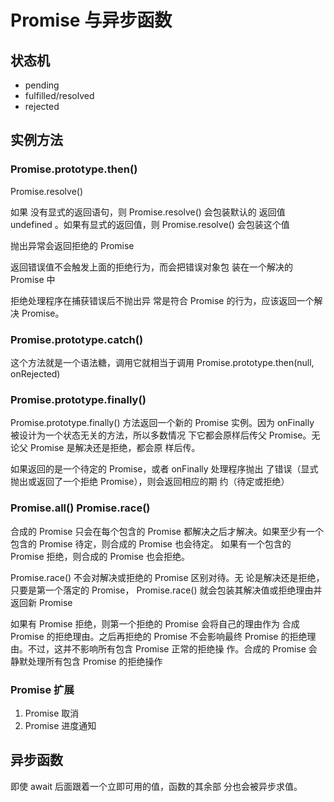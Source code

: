 # Promise 与异步函数

## 状态机

- pending
- fulfilled/resolved
- rejected

## 实例方法

### Promise.prototype.then()

Promise.resolve()

如果 没有显式的返回语句，则 Promise.resolve() 会包装默认的 返回值 undefined 。如果有显式的返回值，则 Promise.resolve() 会包装这个值

抛出异常会返回拒绝的 Promise

返回错误值不会触发上面的拒绝行为，而会把错误对象包 装在一个解决的 Promise 中

拒绝处理程序在捕获错误后不抛出异 常是符合 Promise 的行为，应该返回一个解决 Promise。

### Promise.prototype.catch()

这个方法就是一个语法糖，调用它就相当于调用 Promise.prototype.then(null, onRejected)

### Promise.prototype.finally()

Promise.prototype.finally() 方法返回一个新的 Promise 实例。因为 onFinally 被设计为一个状态无关的方法，所以多数情况 下它都会原样后传父 Promise。无论父 Promise 是解决还是拒绝，都会原 样后传。

如果返回的是一个待定的 Promise，或者 onFinally 处理程序抛出 了错误（显式抛出或返回了一个拒绝 Promise），则会返回相应的期 约（待定或拒绝）

### Promise.all() Promise.race()

合成的 Promise 只会在每个包含的 Promise 都解决之后才解决。如果至少有一个包含的 Promise 待定，则合成的 Promise 也会待定。 如果有一个包含的 Promise 拒绝，则合成的 Promise 也会拒绝。

Promise.race() 不会对解决或拒绝的 Promise 区别对待。无 论是解决还是拒绝，只要是第一个落定的 Promise， Promise.race() 就会包装其解决值或拒绝理由并返回新 Promise

如果有 Promise 拒绝，则第一个拒绝的 Promise 会将自己的理由作为 合成 Promise 的拒绝理由。之后再拒绝的 Promise 不会影响最终 Promise 的拒绝理由。不过，这并不影响所有包含 Promise 正常的拒绝操 作。合成的 Promise 会静默处理所有包含 Promise 的拒绝操作

### Promise 扩展

1. Promise 取消
2. Promise 进度通知

## 异步函数

即使 await 后面跟着一个立即可用的值，函数的其余部 分也会被异步求值。
